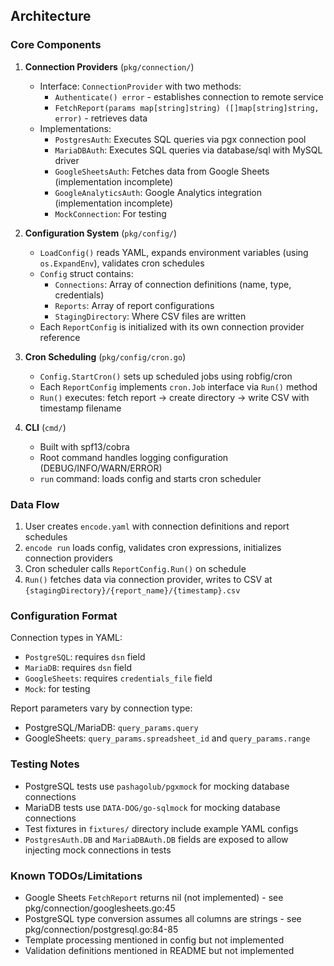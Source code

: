 ## Architecture

### Core Components

1. **Connection Providers** (`pkg/connection/`)
   - Interface: `ConnectionProvider` with two methods:
     - `Authenticate() error` - establishes connection to remote service
     - `FetchReport(params map[string]string) ([]map[string]string, error)` - retrieves data
   - Implementations:
     - `PostgresAuth`: Executes SQL queries via pgx connection pool
     - `MariaDBAuth`: Executes SQL queries via database/sql with MySQL driver
     - `GoogleSheetsAuth`: Fetches data from Google Sheets (implementation incomplete)
     - `GoogleAnalyticsAuth`: Google Analytics integration (implementation incomplete)
     - `MockConnection`: For testing

2. **Configuration System** (`pkg/config/`)
   - `LoadConfig()` reads YAML, expands environment variables (using `os.ExpandEnv`), validates cron schedules
   - `Config` struct contains:
     - `Connections`: Array of connection definitions (name, type, credentials)
     - `Reports`: Array of report configurations
     - `StagingDirectory`: Where CSV files are written
   - Each `ReportConfig` is initialized with its own connection provider reference

3. **Cron Scheduling** (`pkg/config/cron.go`)
   - `Config.StartCron()` sets up scheduled jobs using robfig/cron
   - Each `ReportConfig` implements `cron.Job` interface via `Run()` method
   - `Run()` executes: fetch report → create directory → write CSV with timestamp filename

4. **CLI** (`cmd/`)
   - Built with spf13/cobra
   - Root command handles logging configuration (DEBUG/INFO/WARN/ERROR)
   - `run` command: loads config and starts cron scheduler

### Data Flow

1. User creates `encode.yaml` with connection definitions and report schedules
2. `encode run` loads config, validates cron expressions, initializes connection providers
3. Cron scheduler calls `ReportConfig.Run()` on schedule
4. `Run()` fetches data via connection provider, writes to CSV at `{stagingDirectory}/{report_name}/{timestamp}.csv`

### Configuration Format

Connection types in YAML:
- `PostgreSQL`: requires `dsn` field
- `MariaDB`: requires `dsn` field
- `GoogleSheets`: requires `credentials_file` field
- `Mock`: for testing

Report parameters vary by connection type:
- PostgreSQL/MariaDB: `query_params.query`
- GoogleSheets: `query_params.spreadsheet_id` and `query_params.range`

### Testing Notes

- PostgreSQL tests use `pashagolub/pgxmock` for mocking database connections
- MariaDB tests use `DATA-DOG/go-sqlmock` for mocking database connections
- Test fixtures in `fixtures/` directory include example YAML configs
- `PostgresAuth.DB` and `MariaDBAuth.DB` fields are exposed to allow injecting mock connections in tests

### Known TODOs/Limitations

- Google Sheets `FetchReport` returns nil (not implemented) - see pkg/connection/googlesheets.go:45
- PostgreSQL type conversion assumes all columns are strings - see pkg/connection/postgresql.go:84-85
- Template processing mentioned in config but not implemented
- Validation definitions mentioned in README but not implemented

